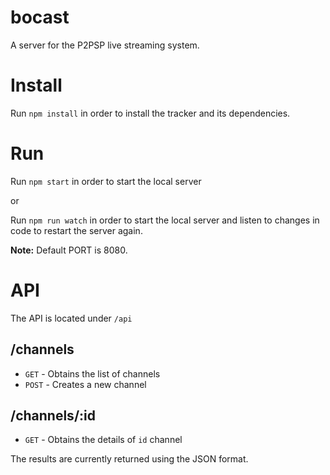 # bocast
A server for the P2PSP live streaming system.

# Install

Run `npm install` in order to install the tracker and its dependencies.

# Run

Run `npm start` in order to start the local server

or

Run `npm run watch` in order to start the local server and listen to changes in code to restart the server again.

**Note:** Default PORT is 8080.

# API

The API is located under `/api`

## /channels

* `GET` - Obtains the list of channels
* `POST` - Creates a new channel 

## /channels/:id

* `GET` - Obtains the details of `id` channel

The results are currently returned using the JSON format.
